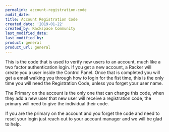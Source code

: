 ```yaml
---
permalink: account-registration-code
audit_date:
title: Account Registration Code
created_date: '2019-01-22'
created_by: Rackspace Community
last_modified_date: 
last_modified_by: 
product: general
product_url: general
---
```


This is the code that is used to verify new users to an account, much like a two factor authentication login. If you get a new account, a Racker will create you a user inside the Control Panel. Once that is completed you will get a email walking you through how to login for the fist time, this is the only time you will need the Registration Code, unless you forget your user name.

The Primary on the account is the only one that can change this code, when they add a new user that new user will receive a registration code, the primary will need to give the individual their code.

If you are the primary on the account and you forget the code and need to reset your login just reach out to your account manager and we will be glad to help.
